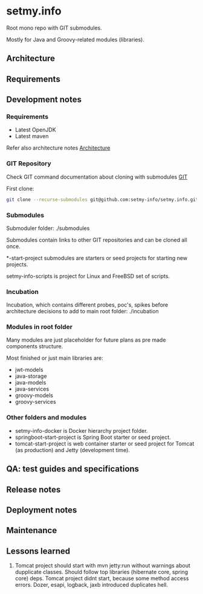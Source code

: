 # setmy.info

Root mono repo with GIT submodules.

Mostly for Java and Groovy-related modules (libraries).

## Architecture

## Requirements

## Development notes

### Requirements

- Latest OpenJDK
- Latest maven

Refer also architecture notes [Architecture](../../../it/architecture/index.html)

### GIT Repository

Check GIT command documentation about cloning with submodules [GIT](../../../git.html)

First clone:

```sh
git clone --recurse-submodules git@github.com:setmy-info/setmy.info.git
```

### Submodules

Submoduler folder: ./submodules

Submodules contain links to other GIT repositories and can be cloned all once.

*-start-project submodules are starters or seed projects for starting new projects.

setmy-info-scripts is project for Linux and FreeBSD set of scripts.

### Incubation

Incubation, which contains different probes, poc's, spikes before architecture decisions to add to main root folder:
./incubation

### Modules in root folder

Many modules are just placeholder for future plans as pre made components structure.

Most finished or just main libraries are:

- jwt-models
- java-storage
- java-models
- java-services
- groovy-models
- groovy-services

### Other folders and modules

- setmy-info-docker is Docker hierarchy project folder.
- springboot-start-project is Spring Boot starter or seed project.
- tomcat-start-project is web container starter or seed project for Tomcat (as production) and Jetty (development time).

## QA: test guides and specifications

## Release notes

## Deployment notes

## Maintenance

## Lessons learned

1. Tomcat project should start with mvn jetty:run without warnings about dupplicate classes. Should follow top
   libraries (hibernate core, spring core) deps. Tomcat project didnt start, because some method access errors. Dozer,
   esapi, logback, jaxb introduced duplicates hell.
